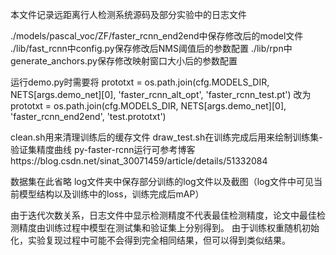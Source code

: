 本文件记录远距离行人检测系统源码及部分实验中的日志文件

./models/pascal_voc/ZF/faster_rcnn_end2end中保存修改后的model文件
./lib/fast_rcnn中config.py保存修改后NMS阈值后的参数配置
./lib/rpn中generate_anchors.py保存修改映射窗口大小后的参数配置

运行demo.py时需要将
prototxt = os.path.join(cfg.MODELS_DIR, NETS[args.demo_net][0],
                        'faster_rcnn_alt_opt', 'faster_rcnn_test.pt')
改为
prototxt = os.path.join(cfg.MODELS_DIR, NETS[args.demo_net][0],
                        'faster_rcnn_end2end', 'test.prototxt')

clean.sh用来清理训练后的缓存文件
draw_test.sh在训练完成后用来绘制训练集-验证集精度曲线
py-faster-rcnn运行可参考博客https://blog.csdn.net/sinat_30071459/article/details/51332084

数据集在此省略
log文件夹中保存部分训练的log文件以及截图（log文件中可见当前模型结构以及训练中的loss，训练完成后mAP）

由于迭代次数关系，日志文件中显示检测精度不代表最佳检测精度，论文中最佳检测精度由训练过程中模型在测试集和验证集上分别得到。
由于训练权重随机初始化，实验复现过程中可能不会得到完全相同结果，但可以得到类似结果。